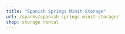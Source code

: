```yaml
---
title: "Spanish Springs Minit Storage"
url: /sparks/spanish-springs-minit-storage/
shop: storage rental
---
```

